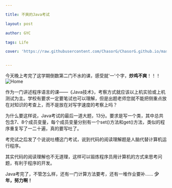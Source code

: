 ```yaml
---

title: 不爽的Java考试

layout: post

author: GYC

tags: Life

cover: 'https://raw.githubusercontent.com/ChasorG/ChasorG.github.io/master/_posts/2018-07-02-img/java_book.jpg'


---
```


今天晚上考完了这学期倒数第二门不水的课，感受就'一'个字，**炒鸡不爽**！！！
![Home](https://raw.githubusercontent.com/ChasorG/ChasorG.github.io/master/_posts/2018-07-02-img/calm_down.jpg)

作为一门讲述程序语言的课——《Java技术》，考察方式就应该以上机实验或上机测试为主。学校有要求一定要笔试也可以理解，但是出题老师您就不能把侧重点放在对知识的考查上，而不是放在对写字速度的考察上吗？

为什么要这样说，Java考试的最后一道大题，13分。要求是写一个类，其中总共包含7、8个成员变量，每个成员变量分别有一个set()方法和get()方法，类似的程序重复写了一二十遍，真的要写吐了。

考完试之后发了个说说吐槽这门考试，说到代码的阅读理解题是人脑代替计算机运行程序。

其实代码的阅读理解也不无道理，这样可以锻炼程序员用计算机的方式来思考问题，有利于程序的开发。

Java考完了，不管怎么样，还有一门计算方法要考，还有一堆作业要补……
**少年，努力啊！**
